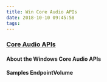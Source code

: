 ```yaml
---
title: Win Core Audio APIs
date: 2018-10-10 09:45:58
tags:
---
```


### [Core Audio APIs](https://docs.microsoft.com/en-gb/windows/desktop/CoreAudio/core-audio-apis-in-windows-vista)

#### About the Windows Core Audio APIs

#### Samples EndpointVolume